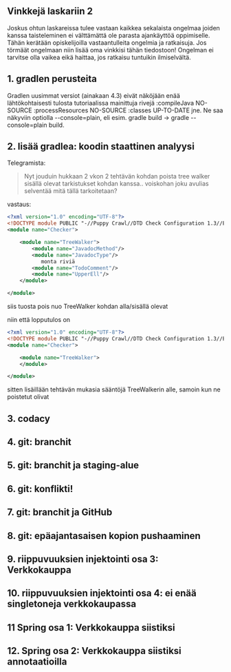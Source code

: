 ## Vinkkejä laskariin 2

Joskus ohtun laskareissa tulee vastaan kaikkea sekalaista ongelmaa joiden kanssa taisteleminen ei välttämättä ole parasta ajankäyttöä oppimiselle. Tähän kerätään opiskelijoilla vastaantulleita ongelmia ja ratkaisuja. Jos törmäät ongelmaan niin lisää oma vinkkisi tähän tiedostoon! Ongelman ei tarvitse olla vaikea eikä haittaa, jos ratkaisu tuntuikin ilmiselvältä. 

## 1. gradlen perusteita

Gradlen uusimmat versiot (ainakaan 4.3) eivät näköjään enää lähtökohtaisesti tulosta tutoriaalissa mainittuja rivejä
:compileJava NO-SOURCE
:processResources NO-SOURCE
:classes UP-TO-DATE
jne. 
Ne saa näkyviin optiolla --console=plain, eli esim. gradle build -> gradle --console=plain build.

## 2. lisää gradlea: koodin staattinen analyysi

Telegramista:

> Nyt jouduin hukkaan 2 vkon 2 tehtävän kohdan poista tree walker sisällä olevat tarkistukset kohdan kanssa.. voiskohan joku avulias selventää mitä tällä tarkoitetaan?

vastaus:

```xml
<?xml version="1.0" encoding="UTF-8"?>
<!DOCTYPE module PUBLIC "-//Puppy Crawl//DTD Check Configuration 1.3//EN" "http://www.puppycrawl.com/dtds/configuration_1_3.dtd">
<module name="Checker">

    <module name="TreeWalker">
        <module name="JavadocMethod"/>
        <module name="JavadocType"/>
           monta riviä
        <module name="TodoComment"/>
        <module name="UpperEll"/>
    </module>

</module>
```

siis tuosta pois nuo TreeWalker kohdan alla/sisällä olevat

niin että lopputulos on

```xml
<?xml version="1.0" encoding="UTF-8"?>
<!DOCTYPE module PUBLIC "-//Puppy Crawl//DTD Check Configuration 1.3//EN" "http://www.puppycrawl.com/dtds/configuration_1_3.dtd">
<module name="Checker">

    <module name="TreeWalker">
    </module>

</module>
```

sitten lisäillään tehtävän mukasia sääntöjä TreeWalkerin alle, samoin kun ne poistetut olivat

## 3. codacy

## 4. git: branchit

## 5. git: branchit ja staging-alue

## 6. git: konflikti!

## 7. git: branchit ja GitHub

## 8. git: epäajantasaisen kopion pushaaminen

## 9. riippuvuuksien injektointi osa 3: Verkkokauppa

## 10. riippuvuuksien injektointi osa 4: ei enää singletoneja verkkokaupassa

## 11 Spring osa 1: Verkkokauppa siistiksi

## 12. Spring osa 2: Verkkokauppa siistiksi annotaatioilla

